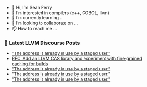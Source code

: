 - 👋 Hi, I’m Sean Perry
- 👀 I’m interested in compilers (c++, COBOL, llvm)
- 🌱 I’m currently learning ...
- 💞️ I’m looking to collaborate on ...
- 📫 How to reach me ...

<!---
s66perry/s66perry is a ✨ special ✨ repository because its `README.md` (this file) appears on your GitHub profile.
You can click the Preview link to take a look at your changes.
--->
### 📕 Latest LLVM Discourse Posts

<!-- DISCOURSE-LLVM:START -->
- [&quot;The address is already in use by a staged user.&quot;](https://discourse.llvm.org/t/the-address-is-already-in-use-by-a-staged-user/59956/5)
- [RFC: Add an LLVM CAS library and experiment with fine-grained caching for builds](https://discourse.llvm.org/t/rfc-add-an-llvm-cas-library-and-experiment-with-fine-grained-caching-for-builds/59864/15)
- [&quot;The address is already in use by a staged user.&quot;](https://discourse.llvm.org/t/the-address-is-already-in-use-by-a-staged-user/59956/4)
- [&quot;The address is already in use by a staged user.&quot;](https://discourse.llvm.org/t/the-address-is-already-in-use-by-a-staged-user/59956/3)
- [&quot;The address is already in use by a staged user.&quot;](https://discourse.llvm.org/t/the-address-is-already-in-use-by-a-staged-user/59956/2)
<!-- DISCOURSE-LLVM:END -->
